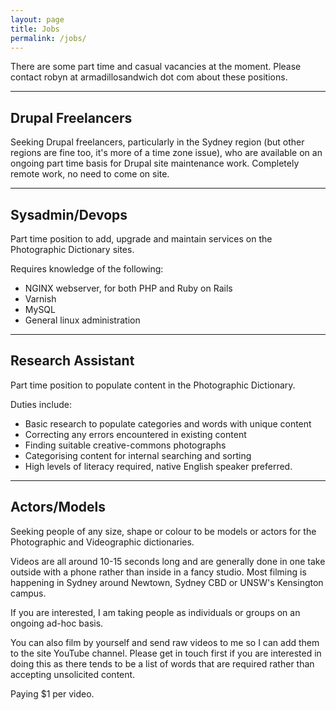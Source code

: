 ```yaml
---
layout: page
title: Jobs
permalink: /jobs/
---
```


There are some part time and casual vacancies at the moment. Please contact robyn at armadillosandwich dot com about these positions.
<hr>
<h2>Drupal Freelancers</h2>

Seeking Drupal freelancers, particularly in the Sydney region (but other regions are fine too, it's more of a time zone issue), who are available on an ongoing part time basis for Drupal site maintenance work. Completely remote work, no need to come on site.

<hr>
<h2>Sysadmin/Devops</h2>

Part time position to add, upgrade and maintain services on the Photographic Dictionary sites.

Requires knowledge of the following:

<ul>
  <li>NGINX webserver, for both PHP and Ruby on Rails</li>
  <li>Varnish</li>
  <li>MySQL</li>
  <li>General linux administration</li>
</ul>
<hr>
<h2>Research Assistant</h2>

Part time position to populate content in the Photographic Dictionary.

Duties include:

<ul>
<li>Basic research to populate categories and words with unique content</li>
<li>Correcting any errors encountered in existing content</li>
<li>Finding suitable creative-commons photographs</li>
<li>Categorising content for internal searching and sorting</li>
<li>High levels of literacy required, native English speaker preferred.</li>
</ul>
<hr>
<h2>Actors/Models</h2>

Seeking people of any size, shape or colour to be models or actors for the Photographic and Videographic dictionaries.

Videos are all around 10-15 seconds long and are generally done in one take outside with a phone rather than inside in a fancy studio. Most filming is happening in Sydney around Newtown, Sydney CBD or UNSW's Kensington campus.

If you are interested, I am taking people as individuals or groups on an ongoing ad-hoc basis.

You can also film by yourself and send raw videos to me so I can add them to the site YouTube channel. Please get in touch first if you are interested in doing this as there tends to be a list of words that are required rather than accepting unsolicited content.

Paying $1 per video.
